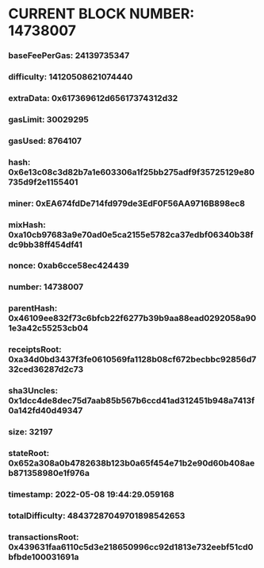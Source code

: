 # CURRENT BLOCK NUMBER: 14738007

### baseFeePerGas: 24139735347
### difficulty: 14120508621074440
### extraData: 0x617369612d65617374312d32
### gasLimit: 30029295
### gasUsed: 8764107
### hash: 0x6e13c08c3d82b7a1e603306a1f25bb275adf9f35725129e80735d9f2e1155401
### miner: 0xEA674fdDe714fd979de3EdF0F56AA9716B898ec8
### mixHash: 0xa10cb97683a9e70ad0e5ca2155e5782ca37edbf06340b38fdc9bb38ff454df41
### nonce: 0xab6cce58ec424439
### number: 14738007
### parentHash: 0x46109ee832f73c6bfcb22f6277b39b9aa88ead0292058a901e3a42c55253cb04
### receiptsRoot: 0xa34d0bd3437f3fe0610569fa1128b08cf672becbbc92856d732ced36287d2c73
### sha3Uncles: 0x1dcc4de8dec75d7aab85b567b6ccd41ad312451b948a7413f0a142fd40d49347
### size: 32197
### stateRoot: 0x652a308a0b4782638b123b0a65f454e71b2e90d60b408aeb871358980e1f976a
### timestamp: 2022-05-08 19:44:29.059168
### totalDifficulty: 48437287049701898542653
### transactionsRoot: 0x439631faa6110c5d3e218650996cc92d1813e732eebf51cd0bfbde100031691a
